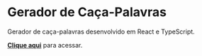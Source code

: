 # Gerador de Caça-Palavras

Gerador de caça-palavras desenvolvido em React e TypeScript.

**[Clique aqui](https://gsantiago.github.io/gerador-de-caca-palavras)** para acessar.
